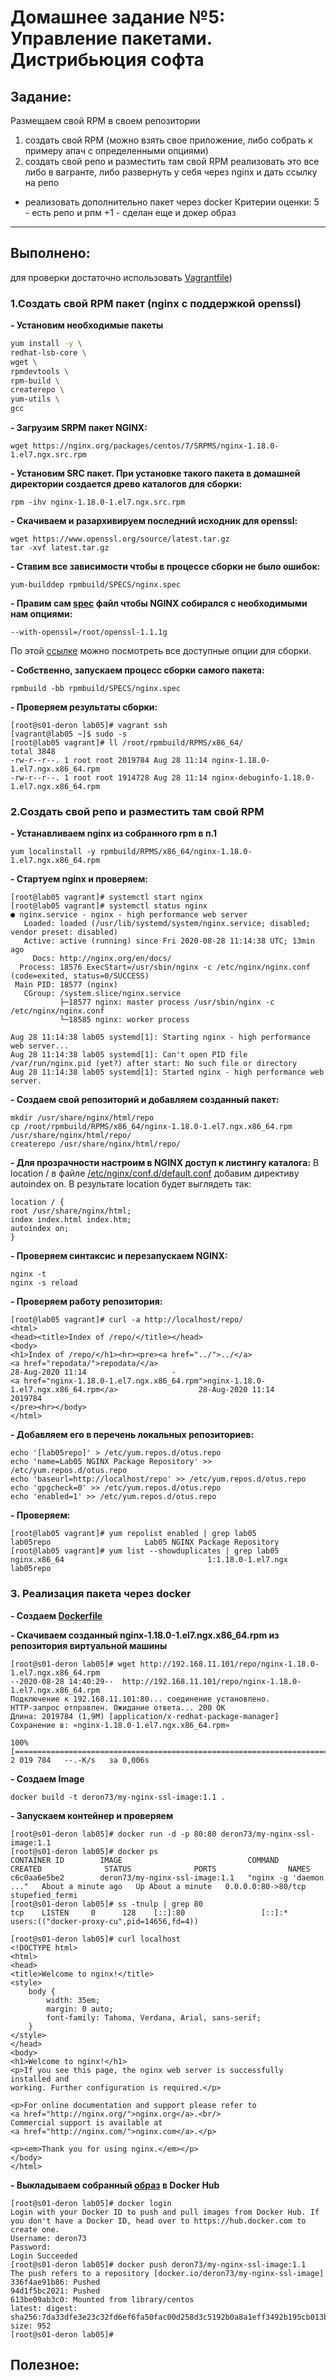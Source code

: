 # **Домашнее задание №5: Управление пакетами. Дистрибьюция софта**

## **Задание:**

Размещаем свой RPM в своем репозитории
1) создать свой RPM (можно взять свое приложение, либо собрать к примеру апач с определенными опциями)
2) создать свой репо и разместить там свой RPM
реализовать это все либо в вагранте, либо развернуть у себя через nginx и дать ссылку на репо

* реализовать дополнительно пакет через docker
Критерии оценки: 5 - есть репо и рпм
+1 - сделан еще и докер образ

---

## **Выполнено:**

для проверки достаточно использовать [Vagrantfile](Vagrantfile))

### **1.Создать свой RPM пакет (nginx c поддержкой openssl)**

**- Установим необходимые пакеты**
```bash
yum install -y \
redhat-lsb-core \
wget \
rpmdevtools \
rpm-build \
createrepo \
yum-utils \
gcc
```

**- Загрузим SRPM пакет NGINX:**
```
wget https://nginx.org/packages/centos/7/SRPMS/nginx-1.18.0-1.el7.ngx.src.rpm
```
**- Установим SRC пакет. При установке такого пакета в домашней директории создается древо каталогов для сборки:**
```
rpm -ihv nginx-1.18.0-1.el7.ngx.src.rpm
```
**- Скачиваем и разархивируем последний исходник для openssl:**
```
wget https://www.openssl.org/source/latest.tar.gz
tar -xvf latest.tar.gz
```
**- Cтавим все зависимости чтобы в процессе сборки не было ошибок:**
```
yum-builddep rpmbuild/SPECS/nginx.spec
```
**- Правим сам [spec](nginx.spec) файл чтобы NGINX собирался с необходимыми нам опциями:**
```
--with-openssl=/root/openssl-1.1.1g
```
По этой [ссылке](https://nginx.org/ru/docs/configure.html) можно посмотреть все доступные опции для сборки.

**- Собственно, запускаем процесс сборки самого пакета:**
```
rpmbuild -bb rpmbuild/SPECS/nginx.spec
```
**- Проверяем результаты сборки:**
```
[root@s01-deron lab05]# vagrant ssh
[vagrant@lab05 ~]$ sudo -s
[root@lab05 vagrant]# ll /root/rpmbuild/RPMS/x86_64/
total 3848
-rw-r--r--. 1 root root 2019784 Aug 28 11:14 nginx-1.18.0-1.el7.ngx.x86_64.rpm
-rw-r--r--. 1 root root 1914728 Aug 28 11:14 nginx-debuginfo-1.18.0-1.el7.ngx.x86_64.rpm
```
    
    
### **2.Создать свой репо и разместить там свой RPM**    
**- Устанавливаем nginx из собранного rpm в п.1**
```
yum localinstall -y rpmbuild/RPMS/x86_64/nginx-1.18.0-1.el7.ngx.x86_64.rpm
```
**- Стартуем nginx и проверяем:**
```
[root@lab05 vagrant]# systemctl start nginx
[root@lab05 vagrant]# systemctl status nginx
● nginx.service - nginx - high performance web server
   Loaded: loaded (/usr/lib/systemd/system/nginx.service; disabled; vendor preset: disabled)
   Active: active (running) since Fri 2020-08-28 11:14:38 UTC; 13min ago
     Docs: http://nginx.org/en/docs/
  Process: 18576 ExecStart=/usr/sbin/nginx -c /etc/nginx/nginx.conf (code=exited, status=0/SUCCESS)
 Main PID: 18577 (nginx)
   CGroup: /system.slice/nginx.service
           ├─18577 nginx: master process /usr/sbin/nginx -c /etc/nginx/nginx.conf
           └─18585 nginx: worker process

Aug 28 11:14:38 lab05 systemd[1]: Starting nginx - high performance web server...
Aug 28 11:14:38 lab05 systemd[1]: Can't open PID file /var/run/nginx.pid (yet?) after start: No such file or directory
Aug 28 11:14:38 lab05 systemd[1]: Started nginx - high performance web server.

```

**- Создаем свой репозиторий и добавляем созданный пакет:**

```
mkdir /usr/share/nginx/html/repo
сp /root/rpmbuild/RPMS/x86_64/nginx-1.18.0-1.el7.ngx.x86_64.rpm /usr/share/nginx/html/repo/
createrepo /usr/share/nginx/html/repo/
```
**- Для прозрачности настроим в NGINX доступ к листингу каталога:**
В location / в файле [/etc/nginx/conf.d/default.conf](default.conf) добавим директиву autoindex on.
В результате location будет выглядеть так:
```
location / {
root /usr/share/nginx/html;
index index.html index.htm;
autoindex on;
}
```
**- Проверяем синтаксис и перезапускаем NGINX:**
```
nginx -t
nginx -s reload
```
**- Проверяем работу репозитория:**
```
[root@lab05 vagrant]# curl -a http://localhost/repo/
<html>
<head><title>Index of /repo/</title></head>
<body>
<h1>Index of /repo/</h1><hr><pre><a href="../">../</a>
<a href="repodata/">repodata/</a>                                          28-Aug-2020 11:14                   -
<a href="nginx-1.18.0-1.el7.ngx.x86_64.rpm">nginx-1.18.0-1.el7.ngx.x86_64.rpm</a>                  28-Aug-2020 11:14             2019784
</pre><hr></body>
</html>
````
**- Добавляем его в перечень локальных репозиториев:**
```
echo '[lab05repo]' > /etc/yum.repos.d/otus.repo
echo 'name=Lab05 NGINX Package Repository' >> /etc/yum.repos.d/otus.repo
echo 'baseurl=http://localhost/repo' >> /etc/yum.repos.d/otus.repo
echo 'gpgcheck=0' >> /etc/yum.repos.d/otus.repo
echo 'enabled=1' >> /etc/yum.repos.d/otus.repo
```

**- Проверяем:**
```
[root@lab05 vagrant]# yum repolist enabled | grep lab05
lab05repo                     Lab05 NGINX Package Repository 
[root@lab05 vagrant]# yum list --showduplicates | grep lab05
nginx.x86_64                                1:1.18.0-1.el7.ngx         lab05repo
```

### **3. Реализация пакета через docker**

**- Создаем [Dockerfile](Dockerfile)**


**- Скачиваем созданный nginx-1.18.0-1.el7.ngx.x86_64.rpm из репозитория виртуальной машины**
```
[root@s01-deron lab05]# wget http://192.168.11.101/repo/nginx-1.18.0-1.el7.ngx.x86_64.rpm
--2020-08-28 14:40:29--  http://192.168.11.101/repo/nginx-1.18.0-1.el7.ngx.x86_64.rpm
Подключение к 192.168.11.101:80... соединение установлено.
HTTP-запрос отправлен. Ожидание ответа... 200 OK
Длина: 2019784 (1,9M) [application/x-redhat-package-manager]
Сохранение в: «nginx-1.18.0-1.el7.ngx.x86_64.rpm»

100%[====================================================================================================>] 2 019 784   --.-K/s   за 0,006s

```


**- Создаем Image**

```
docker build -t deron73/my-nginx-ssl-image:1.1 .
```       

**- Запускаем контейнер и проверяем**
```
[root@s01-deron lab05]# docker run -d -p 80:80 deron73/my-nginx-ssl-image:1.1
[root@s01-deron lab05]# docker ps
CONTAINER ID        IMAGE                            COMMAND                  CREATED              STATUS              PORTS                NAMES
c6c0aa6e5be2        deron73/my-nginx-ssl-image:1.1   "nginx -g 'daemon ..."   About a minute ago   Up About a minute   0.0.0.0:80->80/tcp   stupefied_fermi
[root@s01-deron lab05]# ss -tnulp | grep 80
tcp    LISTEN     0      128    [::]:80                 [::]:*                   users:(("docker-proxy-cu",pid=14656,fd=4))

[root@s01-deron lab05]# curl localhost
<!DOCTYPE html>
<html>
<head>
<title>Welcome to nginx!</title>
<style>
    body {
        width: 35em;
        margin: 0 auto;
        font-family: Tahoma, Verdana, Arial, sans-serif;
    }
</style>
</head>
<body>
<h1>Welcome to nginx!</h1>
<p>If you see this page, the nginx web server is successfully installed and
working. Further configuration is required.</p>

<p>For online documentation and support please refer to
<a href="http://nginx.org/">nginx.org</a>.<br/>
Commercial support is available at
<a href="http://nginx.com/">nginx.com</a>.</p>

<p><em>Thank you for using nginx.</em></p>
</body>
</html>
```

**-  Выкладываем собранный [образ](https://hub.docker.com/repository/docker/deron73/my-nginx-ssl-image) в Docker Hub**
```
[root@s01-deron lab05]# docker login
Login with your Docker ID to push and pull images from Docker Hub. If you don't have a Docker ID, head over to https://hub.docker.com to create one.
Username: deron73
Password:
Login Succeeded
[root@s01-deron lab05]# docker push deron73/my-nginx-ssl-image:1.1
The push refers to a repository [docker.io/deron73/my-nginx-ssl-image]
336f4ae91b86: Pushed
94d1f5bc2021: Pushed
613be09ab3c0: Mounted from library/centos
latest: digest: sha256:7da33dfe3e23c32fd6ef6fa50fac00d258d3c5192b0a8a1eff3492b195cb013b size: 952
[root@s01-deron lab05]#
```

## **Полезное:**

